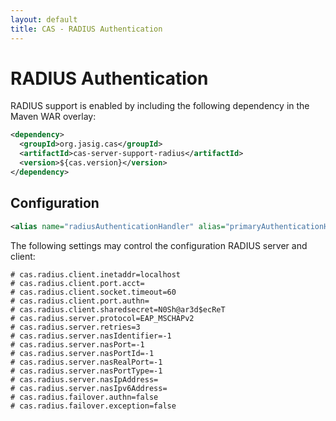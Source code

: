 ```yaml
---
layout: default
title: CAS - RADIUS Authentication
---
```


# RADIUS Authentication
RADIUS support is enabled by including the following dependency in the Maven WAR overlay:

```xml
<dependency>
  <groupId>org.jasig.cas</groupId>
  <artifactId>cas-server-support-radius</artifactId>
  <version>${cas.version}</version>
</dependency>
```

## Configuration

```xml
<alias name="radiusAuthenticationHandler" alias="primaryAuthenticationHandler" />
```

The following settings may control the configuration RADIUS server and client:

```properties
# cas.radius.client.inetaddr=localhost
# cas.radius.client.port.acct=
# cas.radius.client.socket.timeout=60
# cas.radius.client.port.authn=
# cas.radius.client.sharedsecret=N0Sh@ar3d$ecReT
# cas.radius.server.protocol=EAP_MSCHAPv2
# cas.radius.server.retries=3
# cas.radius.server.nasIdentifier=-1
# cas.radius.server.nasPort=-1
# cas.radius.server.nasPortId=-1
# cas.radius.server.nasRealPort=-1
# cas.radius.server.nasPortType=-1
# cas.radius.server.nasIpAddress=
# cas.radius.server.nasIpv6Address=
# cas.radius.failover.authn=false
# cas.radius.failover.exception=false
```
